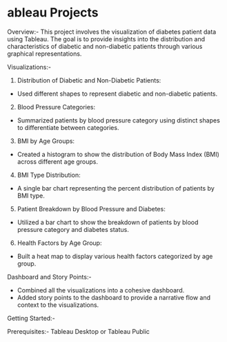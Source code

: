 # ableau Projects

Overview:-
This project involves the visualization of diabetes patient data using Tableau. The goal is to provide insights into the distribution and characteristics of diabetic and non-diabetic patients through various graphical representations.

Visualizations:-
1) Distribution of Diabetic and Non-Diabetic Patients:
  - Used different shapes to represent diabetic and non-diabetic patients.
2) Blood Pressure Categories:
  - Summarized patients by blood pressure category using distinct shapes to differentiate between categories.
3) BMI by Age Groups:
  - Created a histogram to show the distribution of Body Mass Index (BMI) across different age groups.
4) BMI Type Distribution:
  - A single bar chart representing the percent distribution of patients by BMI type.
5) Patient Breakdown by Blood Pressure and Diabetes:
  - Utilized a bar chart to show the breakdown of patients by blood pressure category and diabetes status.
6) Health Factors by Age Group:
  - Built a heat map to display various health factors categorized by age group.

Dashboard and Story Points:-
  - Combined all the visualizations into a cohesive dashboard.
  - Added story points to the dashboard to provide a narrative flow and context to the visualizations.

Getting Started:-

Prerequisites:- 
  Tableau Desktop or Tableau Public
